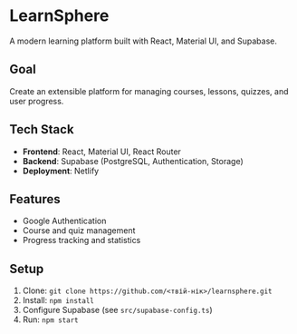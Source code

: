 # LearnSphere

A modern learning platform built with React, Material UI, and Supabase.

## Goal

Create an extensible platform for managing courses, lessons, quizzes, and user progress.

## Tech Stack

- **Frontend**: React, Material UI, React Router
- **Backend**: Supabase (PostgreSQL, Authentication, Storage)
- **Deployment**: Netlify

## Features

- Google Authentication
- Course and quiz management
- Progress tracking and statistics

## Setup

1. Clone: `git clone https://github.com/<твій-нік>/learnsphere.git`
2. Install: `npm install`
3. Configure Supabase (see `src/supabase-config.ts`)
4. Run: `npm start`
